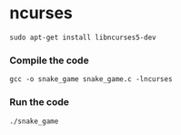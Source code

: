 # ncurses
```
sudo apt-get install libncurses5-dev
```
### Compile the code
```
gcc -o snake_game snake_game.c -lncurses
```

### Run the code
```
./snake_game
```
